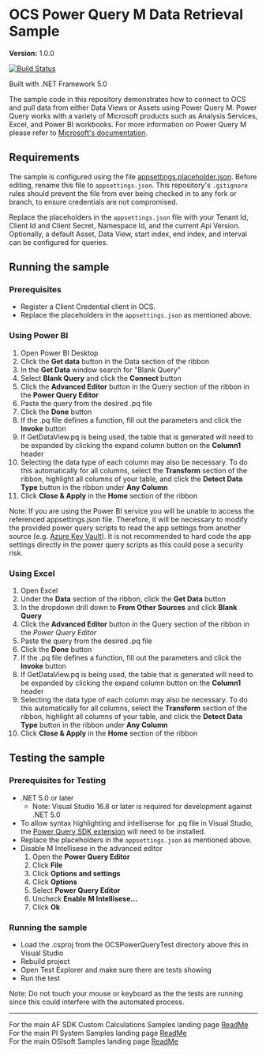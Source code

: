 # OCS Power Query M Data Retrieval Sample

**Version:** 1.0.0

[![Build Status](https://dev.azure.com/osieng/engineering/_apis/build/status/product-readiness/PI-System/osisoft.sample-ocs-data_retrieval-power_query_m?branchName=main)](https://dev.azure.com/osieng/engineering/_build/latest?definitionId=3927&branchName=main)

Built with .NET Framework 5.0


The sample code in this repository demonstrates how to connect to OCS and pull data from either Data Views or Assets using Power Query M. Power Query works with a variety of Microsoft products such as Analysis Services, Excel, and Power BI workbooks. For more information on Power Query M please refer to [Microsoft's documentation](https://docs.microsoft.com/en-us/powerquery-m/).

## Requirements

The sample is configured using the file [appsettings.placeholder.json](ClientCredentialFlow/appsettings.placeholder.json). Before editing, rename this file to `appsettings.json`. This repository's `.gitignore` rules should prevent the file from ever being checked in to any fork or branch, to ensure credentials are not compromised.

Replace the placeholders in the `appsettings.json` file with your Tenant Id, Client Id and Client Secret, Namespace Id, and the current Api Version. Optionally, a default Asset, Data View, start index, end index, and interval can be configured for queries.

## Running the sample

### Prerequisites

- Register a Client Credential client in OCS.
- Replace the placeholders in the `appsettings.json` as mentioned above.

### Using Power BI

1. Open Power BI Desktop
1. Click the **Get data** button in the Data section of the ribbon
1. In the **Get Data** window search for "Blank Query"
1. Select **Blank Query** and click the **Connect** button
1. Click the **Advanced Editor** button in the Query section of the ribbon in the **Power Query Editor**
1. Paste the query from the desired .pq file
1. Click the **Done** button
1. If the .pq file defines a function, fill out the parameters and click the **Invoke** button
1. If GetDataView.pq is being used, the table that is generated will need to be expanded by clicking the expand column button on the **Column1** header
1. Selecting the data type of each column may also be necessary. To do this automatically for all columns, select the **Transform** section of the ribbon, highlight all columns of your table, and click the **Detect Data Type** button in the ribbon under **Any Column**
1. Click **Close & Apply** in the **Home** section of the ribbon

Note: If you are using the Power BI service you will be unable to access the referenced appsettings.json file. Therefore, it will be necessary to modify the provided power query scripts to read the app settings from another source (e.g. [Azure Key Vault](https://docs.microsoft.com/en-us/azure/key-vault/)). It is not recommended to hard code the app settings directly in the power query scripts as this could pose a security risk.

### Using Excel

1. Open Excel
1. Under the **Data** section of the ribbon, click the **Get Data** button
1. In the dropdown drill down to **From Other Sources** and click **Blank Query**
1. Click the **Advanced Editor** button in the Query section of the ribbon in the *Power Query Editor*
1. Paste the query from the desired .pq file
1. Click the **Done** button
1. If the .pq file defines a function, fill out the parameters and click the **Invoke** button
1. If GetDataView.pq is being used, the table that is generated will need to be expanded by clicking the expand column button on the **Column1** header
1. Selecting the data type of each column may also be necessary. To do this automatically for all columns, select the **Transform** section of the ribbon, highlight all columns of your table, and click the **Detect Data Type** button in the ribbon under **Any Column**
1. Click **Close & Apply** in the **Home** section of the ribbon

## Testing the sample

### Prerequisites for Testing

- .NET 5.0 or later
  - Note: Visual Studio 16.8 or later is required for development against .NET 5.0
- To allow syntax highlighting and intellisense for .pq file in Visual Studio, the [Power Query SDK extension](https://marketplace.visualstudio.com/items?itemName=Dakahn.PowerQuerySDK) will need to be installed.
- Replace the placeholders in the `appsettings.json` as mentioned above.
- Disable M Intellisese in the advanced editor
  1. Open the **Power Query Editor**
  1. Click **File**
  1. Click **Options and settings**
  1. Click **Options**
  1. Select **Power Query Editor**
  1. Uncheck **Enable M Intellisese...**
  1. Click **Ok**

### Running the sample

- Load the .csproj from the OCSPowerQueryTest directory above this in Visual Studio
- Rebuild project
- Open Test Explorer and make sure there are tests showing
- Run the test

Note: Do not touch your mouse or keyboard as the the tests are running since this could interfere with the automated process.

---

For the main AF SDK Custom Calculations Samples landing page [ReadMe](https://github.com/osisoft/OSI-Samples-PI-System/tree/main/docs/AF-SDK-Custom-Calculations-Docs)  
For the main PI System Samples landing page [ReadMe](https://github.com/osisoft/OSI-Samples-PI-System)  
For the main OSIsoft Samples landing page [ReadMe](https://github.com/osisoft/OSI-Samples)
